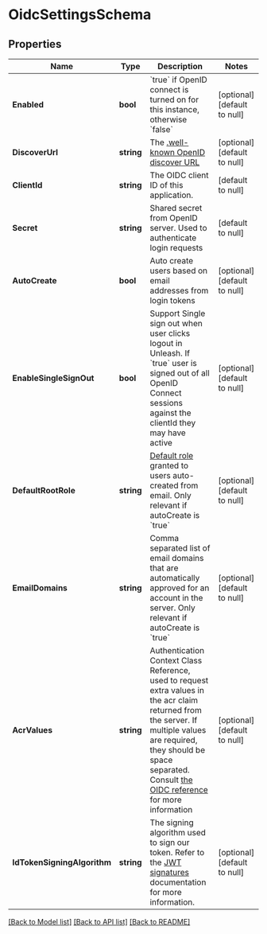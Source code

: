 # OidcSettingsSchema

## Properties
Name | Type | Description | Notes
------------ | ------------- | ------------- | -------------
**Enabled** | **bool** | &#x60;true&#x60; if OpenID connect is turned on for this instance, otherwise &#x60;false&#x60; | [optional] [default to null]
**DiscoverUrl** | **string** | The [.well-known OpenID discover URL](https://swagger.io/docs/specification/authentication/openid-connect-discovery/) | [optional] [default to null]
**ClientId** | **string** | The OIDC client ID of this application. | [default to null]
**Secret** | **string** | Shared secret from OpenID server. Used to authenticate login requests | [default to null]
**AutoCreate** | **bool** | Auto create users based on email addresses from login tokens | [optional] [default to null]
**EnableSingleSignOut** | **bool** | Support Single sign out when user clicks logout in Unleash. If &#x60;true&#x60; user is signed out of all OpenID Connect sessions against the clientId they may have active | [optional] [default to null]
**DefaultRootRole** | **string** | [Default role](https://docs.getunleash.io/reference/rbac#standard-roles) granted to users auto-created from email. Only relevant if autoCreate is &#x60;true&#x60; | [optional] [default to null]
**EmailDomains** | **string** | Comma separated list of email domains that are automatically approved for an account in the server. Only relevant if autoCreate is &#x60;true&#x60; | [optional] [default to null]
**AcrValues** | **string** | Authentication Context Class Reference, used to request extra values in the acr claim returned from the server. If multiple values are required, they should be space separated.   Consult [the OIDC reference](https://openid.net/specs/openid-connect-core-1_0.html#AuthorizationEndpoint) for more information   | [optional] [default to null]
**IdTokenSigningAlgorithm** | **string** | The signing algorithm used to sign our token. Refer to the [JWT signatures](https://jwt.io/introduction) documentation for more information. | [optional] [default to null]

[[Back to Model list]](../README.md#documentation-for-models) [[Back to API list]](../README.md#documentation-for-api-endpoints) [[Back to README]](../README.md)

